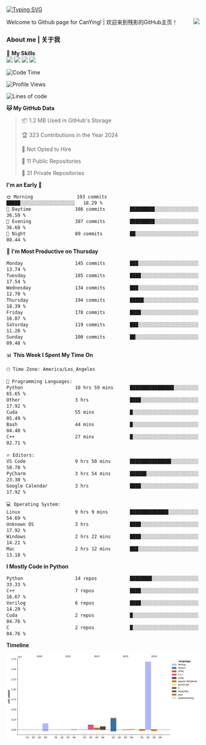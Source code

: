 [![Typing SVG](https://readme-typing-svg.herokuapp.com?size=25&duration=3500&color=00FFFF&vCenter=true&width=250&height=40&lines=Hi+Welcome+%F0%9F%91%8B%F0%9F%8F%BB;I'm+CanYing|残影)](https://git.io/typing-svg)

<a href="#">
  <img align="right" src="https://github-readme-stats.vercel.app/api?username=CanYing0913&count_private=true&rank_icon=github&show_icons=true&bg_color=15,f2f7fd,E0EAFC&" />
</a>

Welcome to Github page for CanYing! | 欢迎来到残影的GitHub主页！

### About me | 关于我

🌟 **My Skills**  
![](https://img.shields.io/badge/-C-A8B9CC?style=flat-square&logo=C&logoColor=fff)
![](https://img.shields.io/badge/-C++-00599C?style=flat-square&logo=Cpp&logoColor=fff)
![](https://img.shields.io/badge/-Python-3776AB?style=flat-square&logo=Python&logoColor=fff)
![](https://img.shields.io/badge/-Linux-000000?style=flat-square&logo=Linux&logoColor=fff)

<!--START_SECTION:waka-->
![Code Time](http://img.shields.io/badge/Code%20Time-396%20hrs%2017%20mins-blue)

![Profile Views](http://img.shields.io/badge/Profile%20Views-5-blue)

![Lines of code](https://img.shields.io/badge/From%20Hello%20World%20I%27ve%20Written-24.0%20million%20lines%20of%20code-blue)

**🐱 My GitHub Data** 

> 📦 1.2 MB Used in GitHub's Storage 
 > 
> 🏆 323 Contributions in the Year 2024
 > 
> 🚫 Not Opted to Hire
 > 
> 📜 11 Public Repositories 
 > 
> 🔑 31 Private Repositories 
 > 
**I'm an Early 🐤** 

```text
🌞 Morning                193 commits         █████░░░░░░░░░░░░░░░░░░░░   18.29 % 
🌆 Daytime                386 commits         █████████░░░░░░░░░░░░░░░░   36.59 % 
🌃 Evening                387 commits         █████████░░░░░░░░░░░░░░░░   36.68 % 
🌙 Night                  89 commits          ██░░░░░░░░░░░░░░░░░░░░░░░   08.44 % 
```
📅 **I'm Most Productive on Thursday** 

```text
Monday                   145 commits         ███░░░░░░░░░░░░░░░░░░░░░░   13.74 % 
Tuesday                  185 commits         ████░░░░░░░░░░░░░░░░░░░░░   17.54 % 
Wednesday                134 commits         ███░░░░░░░░░░░░░░░░░░░░░░   12.70 % 
Thursday                 194 commits         █████░░░░░░░░░░░░░░░░░░░░   18.39 % 
Friday                   178 commits         ████░░░░░░░░░░░░░░░░░░░░░   16.87 % 
Saturday                 119 commits         ███░░░░░░░░░░░░░░░░░░░░░░   11.28 % 
Sunday                   100 commits         ██░░░░░░░░░░░░░░░░░░░░░░░   09.48 % 
```


📊 **This Week I Spent My Time On** 

```text
🕑︎ Time Zone: America/Los_Angeles

💬 Programming Languages: 
Python                   10 hrs 59 mins      ████████████████░░░░░░░░░   65.65 % 
Other                    3 hrs               ████░░░░░░░░░░░░░░░░░░░░░   17.92 % 
Cuda                     55 mins             █░░░░░░░░░░░░░░░░░░░░░░░░   05.49 % 
Bash                     44 mins             █░░░░░░░░░░░░░░░░░░░░░░░░   04.40 % 
C++                      27 mins             █░░░░░░░░░░░░░░░░░░░░░░░░   02.71 % 

🔥 Editors: 
VS Code                  9 hrs 50 mins       ███████████████░░░░░░░░░░   58.78 % 
PyCharm                  3 hrs 54 mins       ██████░░░░░░░░░░░░░░░░░░░   23.30 % 
Google Calendar          3 hrs               ████░░░░░░░░░░░░░░░░░░░░░   17.92 % 

💻 Operating System: 
Linux                    9 hrs 9 mins        ██████████████░░░░░░░░░░░   54.69 % 
Unknown OS               3 hrs               ████░░░░░░░░░░░░░░░░░░░░░   17.92 % 
Windows                  2 hrs 22 mins       ████░░░░░░░░░░░░░░░░░░░░░   14.21 % 
Mac                      2 hrs 12 mins       ███░░░░░░░░░░░░░░░░░░░░░░   13.18 % 
```

**I Mostly Code in Python** 

```text
Python                   14 repos            ████████░░░░░░░░░░░░░░░░░   33.33 % 
C++                      7 repos             ████░░░░░░░░░░░░░░░░░░░░░   16.67 % 
Verilog                  6 repos             ████░░░░░░░░░░░░░░░░░░░░░   14.29 % 
Cuda                     2 repos             █░░░░░░░░░░░░░░░░░░░░░░░░   04.76 % 
C                        2 repos             █░░░░░░░░░░░░░░░░░░░░░░░░   04.76 % 
```



**Timeline**

![Lines of Code chart](https://raw.githubusercontent.com/CanYing0913/CanYing0913/master/assets/bar_graph.png)


<!--END_SECTION:waka-->
